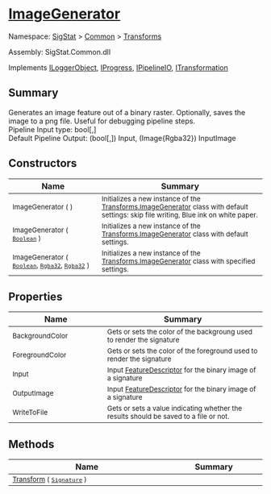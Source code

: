 # [ImageGenerator](./ImageGenerator.md)

Namespace: [SigStat]() > [Common](./../README.md) > [Transforms](./README.md)

Assembly: SigStat.Common.dll

Implements [ILoggerObject](./../ILoggerObject.md), [IProgress](./../Helpers/IProgress.md), [IPipelineIO](./../Pipeline/IPipelineIO.md), [ITransformation](./../ITransformation.md)

## Summary
Generates an image feature out of a binary raster.  Optionally, saves the image to a png file.  Useful for debugging pipeline steps.  <br>Pipeline Input type: bool[,]<br>Default Pipeline Output: (bool[,]) Input, (Image{Rgba32}) InputImage

## Constructors

| Name | Summary | 
| --- | --- | 
| <sub>ImageGenerator (  )</sub><img width=200/>  | <sub>Initializes a new instance of the [Transforms.ImageGenerator](https://github.com/hargitomi97/sigstat/blob/master/docs/md/SigStat/Common/Transforms/ImageGenerator.md) class with default settings: skip file writing, Blue ink on white paper.</sub><img width=200/>  | <br>
| <sub>ImageGenerator ( [`Boolean`](https://docs.microsoft.com/en-us/dotnet/api/System.Boolean) )</sub><img width=200/>  | <sub>Initializes a new instance of the [Transforms.ImageGenerator](https://github.com/hargitomi97/sigstat/blob/master/docs/md/SigStat/Common/Transforms/ImageGenerator.md) class with default settings.</sub><img width=200/>  | <br>
| <sub>ImageGenerator ( [`Boolean`](https://docs.microsoft.com/en-us/dotnet/api/System.Boolean), [`Rgba32`](./ImageGenerator.md), [`Rgba32`](./ImageGenerator.md) )</sub><img width=200/>  | <sub>Initializes a new instance of the [Transforms.ImageGenerator](https://github.com/hargitomi97/sigstat/blob/master/docs/md/SigStat/Common/Transforms/ImageGenerator.md) class with specified settings.</sub><img width=200/>  | <br>


## Properties

| Name | Summary | 
| --- | --- | 
| <sub>BackgroundColor</sub><img width=200/>  | <sub>Gets or sets the color of the backgroung used to render the signature</sub><img width=200/>  | <br>
| <sub>ForegroundColor</sub><img width=200/>  | <sub>Gets or sets the color of the foreground used to render the signature</sub><img width=200/>  | <br>
| <sub>Input</sub><img width=200/>  | <sub>Input [FeatureDescriptor](https://github.com/hargitomi97/sigstat/blob/master/docs/md/SigStat/Common/FeatureDescriptor.md) for the binary image of a signature</sub><img width=200/>  | <br>
| <sub>OutputImage</sub><img width=200/>  | <sub>Input [FeatureDescriptor](https://github.com/hargitomi97/sigstat/blob/master/docs/md/SigStat/Common/FeatureDescriptor.md) for the binary image of a signature</sub><img width=200/>  | <br>
| <sub>WriteToFile</sub><img width=200/>  | <sub>Gets or sets a value indicating whether the results should be saved to a file or not.</sub><img width=200/>  | <br>


## Methods

| Name | Summary | 
| --- | --- | 
| <sub>[Transform](./Methods/ImageGenerator-100663677.md) ( [`Signature`](./../Signature.md) )</sub><img width=200/>  | <sub></sub><img width=200/>  | <br>


